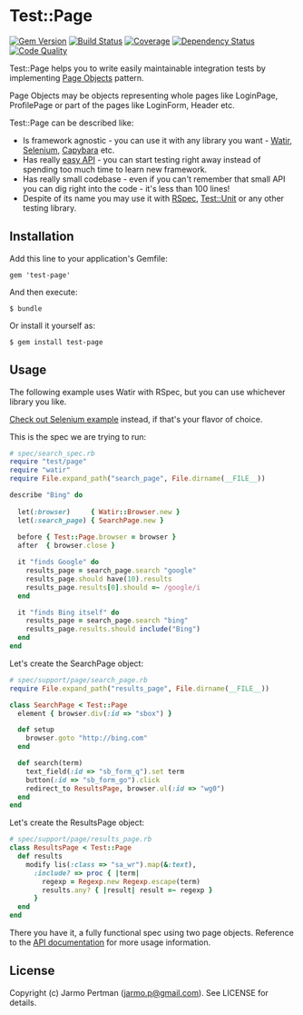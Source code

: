 # Test::Page
[![Gem Version](https://badge.fury.io/rb/rautomation.png)](http://badge.fury.io/rb/rautomation)
[![Build Status](https://secure.travis-ci.org/jarmo/test-page.png)](http://travis-ci.org/jarmo/test-page)
[![Coverage](https://coveralls.io/repos/jarmo/test-page/badge.png?branch=master)](https://coveralls.io/r/jarmo/test-page)
[![Dependency Status](https://gemnasium.com/jarmo/test-page.png)](https://gemnasium.com/jarmo/test-page)
[![Code Quality](https://codeclimate.com/badge.png)](https://codeclimate.com/github/jarmo/test-page)

Test::Page helps you to write easily maintainable integration tests by implementing [Page Objects](https://code.google.com/p/selenium/wiki/PageObjects) pattern.

Page Objects may be objects representing whole pages like LoginPage, ProfilePage or part of the pages like LoginForm, Header etc.

Test::Page can be described like:

* Is framework agnostic - you can use it with any library you want - [Watir](http://watir.com), [Selenium](http://seleniumhq.org/), [Capybara](https://github.com/jnicklas/capybara) etc.
* Has really [easy API](http://rubydoc.info/github/jarmo/test-page/frames) - you can start testing right away instead of spending too much time to learn new framework.
* Has really small codebase - even if you can't remember that small API you can dig right into the code - it's less than 100 lines!
* Despite of its name you may use it with [RSpec](http://rspec.info/), [Test::Unit](http://www.ruby-doc.org/stdlib-1.9.3/libdoc/test/unit/rdoc/Test/Unit.html) or any other testing library.

## Installation

Add this line to your application's Gemfile:

    gem 'test-page'

And then execute:

    $ bundle

Or install it yourself as:

    $ gem install test-page

## Usage

The following example uses Watir with RSpec, but you can use whichever library
you like.

[Check out Selenium example](https://github.com/jarmo/test-page/tree/master/examples) instead, if that's your flavor of choice.

This is the spec we are trying to run:
````ruby
# spec/search_spec.rb
require "test/page"
require "watir"
require File.expand_path("search_page", File.dirname(__FILE__))

describe "Bing" do
      
  let(:browser)     { Watir::Browser.new }
  let(:search_page) { SearchPage.new }
      
  before { Test::Page.browser = browser }
  after  { browser.close }

  it "finds Google" do
    results_page = search_page.search "google"
    results_page.should have(10).results
    results_page.results[0].should =~ /google/i
  end

  it "finds Bing itself" do
    results_page = search_page.search "bing"
    results_page.results.should include("Bing")
  end
end
````

Let's create the SearchPage object:
````ruby
# spec/support/page/search_page.rb
require File.expand_path("results_page", File.dirname(__FILE__))

class SearchPage < Test::Page
  element { browser.div(:id => "sbox") }

  def setup
    browser.goto "http://bing.com"
  end

  def search(term)
    text_field(:id => "sb_form_q").set term
    button(:id => "sb_form_go").click
    redirect_to ResultsPage, browser.ul(:id => "wg0")
  end
end
````

Let's create the ResultsPage object:
````ruby
# spec/support/page/results_page.rb
class ResultsPage < Test::Page
  def results
    modify lis(:class => "sa_wr").map(&:text),
      :include? => proc { |term|
        regexp = Regexp.new Regexp.escape(term)
        results.any? { |result| result =~ regexp }
      }
  end
end
````

There you have it, a fully functional spec using two page objects. Reference to the
[API documentation](http://rubydoc.info/github/jarmo/test-page/frames) for more usage information.

## License

Copyright (c) Jarmo Pertman (jarmo.p@gmail.com). See LICENSE for details.
